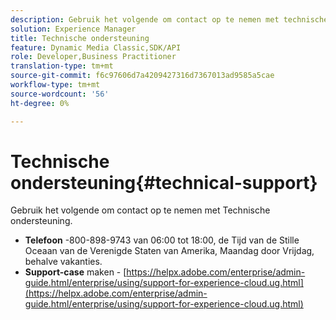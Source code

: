 ```yaml
---
description: Gebruik het volgende om contact op te nemen met technische ondersteuning.
solution: Experience Manager
title: Technische ondersteuning
feature: Dynamic Media Classic,SDK/API
role: Developer,Business Practitioner
translation-type: tm+mt
source-git-commit: f6c97606d7a4209427316d7367013ad9585a5cae
workflow-type: tm+mt
source-wordcount: '56'
ht-degree: 0%

---
```



# Technische ondersteuning{#technical-support}

Gebruik het volgende om contact op te nemen met Technische ondersteuning.

* **Telefoon** -800-898-9743 van 06:00 tot 18:00, de Tijd van de Stille Oceaan van de Verenigde Staten van Amerika, Maandag door Vrijdag, behalve vakanties.
* **Support-case**  maken -  [https://helpx.adobe.com/enterprise/admin-guide.html/enterprise/using/support-for-experience-cloud.ug.html](https://helpx.adobe.com/enterprise/admin-guide.html/enterprise/using/support-for-experience-cloud.ug.html)

